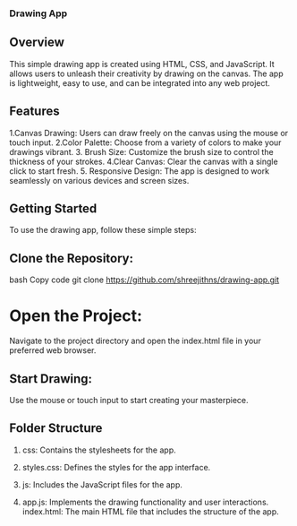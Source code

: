 ### Drawing App
## Overview
This simple drawing app is created using HTML, CSS, and JavaScript. It allows users to unleash their creativity by drawing on the canvas. The app is lightweight, easy to use, and can be integrated into any web project.

## Features
1.Canvas Drawing: Users can draw freely on the canvas using the mouse or touch input.
2.Color Palette: Choose from a variety of colors to make your drawings vibrant.
3. Brush Size: Customize the brush size to control the thickness of your strokes.
4.Clear Canvas: Clear the canvas with a single click to start fresh.
5. Responsive Design: The app is designed to work seamlessly on various devices and screen sizes.
## Getting Started
To use the drawing app, follow these simple steps:

## Clone the Repository:

bash
Copy code
git clone https://github.com/shreejithns/drawing-app.git
# Open the Project:
Navigate to the project directory and open the index.html file in your preferred web browser.

## Start Drawing:
Use the mouse or touch input to start creating your masterpiece.

## Folder Structure
1. css: Contains the stylesheets for the app.

2.  styles.css: Defines the styles for the app interface.
3. js: Includes the JavaScript files for the app.

4. app.js: Implements the drawing functionality and user interactions.
index.html: The main HTML file that includes the structure of the app.



